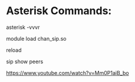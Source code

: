 Asterisk Commands:
===================

asterisk -vvvr

module load chan_sip.so

reload

sip show peers


https://www.youtube.com/watch?v=Mm0P1aiB_bo
